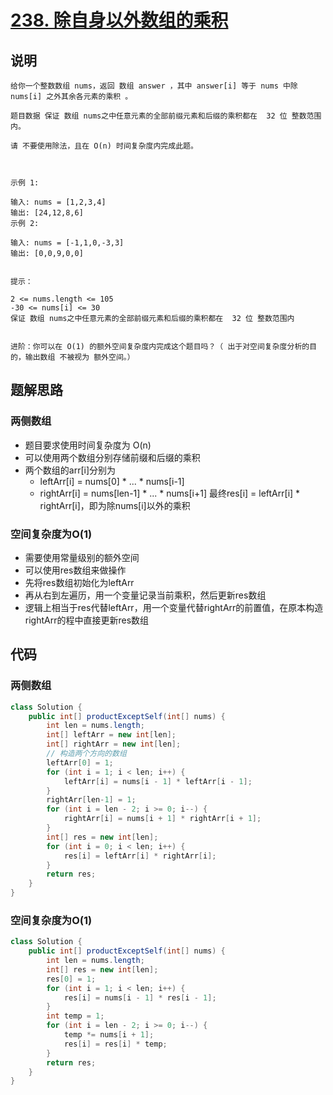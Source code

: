# [238. 除自身以外数组的乘积](https://leetcode.cn/problems/product-of-array-except-self/description/)

## 说明

```
给你一个整数数组 nums，返回 数组 answer ，其中 answer[i] 等于 nums 中除 nums[i] 之外其余各元素的乘积 。

题目数据 保证 数组 nums之中任意元素的全部前缀元素和后缀的乘积都在  32 位 整数范围内。

请 不要使用除法，且在 O(n) 时间复杂度内完成此题。

 

示例 1:

输入: nums = [1,2,3,4]
输出: [24,12,8,6]
示例 2:

输入: nums = [-1,1,0,-3,3]
输出: [0,0,9,0,0]
 

提示：

2 <= nums.length <= 105
-30 <= nums[i] <= 30
保证 数组 nums之中任意元素的全部前缀元素和后缀的乘积都在  32 位 整数范围内
 

进阶：你可以在 O(1) 的额外空间复杂度内完成这个题目吗？（ 出于对空间复杂度分析的目的，输出数组 不被视为 额外空间。）
```

## 题解思路

### 两侧数组

- 题目要求使用时间复杂度为 O(n)
- 可以使用两个数组分别存储前缀和后缀的乘积
- 两个数组的arr[i]分别为
  - leftArr[i] = nums[0] * ... * nums[i-1]
  - rightArr[i] = nums[len-1] * ... * nums[i+1]
 最终res[i] = leftArr[i] * rightArr[i]，即为除nums[i]以外的乘积

### 空间复杂度为O(1)

- 需要使用常量级别的额外空间
- 可以使用res数组来做操作
- 先将res数组初始化为leftArr
- 再从右到左遍历，用一个变量记录当前乘积，然后更新res数组
- 逻辑上相当于res代替leftArr，用一个变量代替rightArr的前置值，在原本构造rightArr的程中直接更新res数组

## 代码

### 两侧数组

```java
class Solution {
    public int[] productExceptSelf(int[] nums) {
        int len = nums.length;
        int[] leftArr = new int[len];
        int[] rightArr = new int[len];
        // 构造两个方向的数组
        leftArr[0] = 1;
        for (int i = 1; i < len; i++) {
            leftArr[i] = nums[i - 1] * leftArr[i - 1];
        }
        rightArr[len-1] = 1;
        for (int i = len - 2; i >= 0; i--) {
            rightArr[i] = nums[i + 1] * rightArr[i + 1];
        }
        int[] res = new int[len];
        for (int i = 0; i < len; i++) {
            res[i] = leftArr[i] * rightArr[i];
        }
        return res;
    }
}
```

### 空间复杂度为O(1)

```java
class Solution {
    public int[] productExceptSelf(int[] nums) {
        int len = nums.length;
        int[] res = new int[len];
        res[0] = 1;
        for (int i = 1; i < len; i++) {
            res[i] = nums[i - 1] * res[i - 1];
        }
        int temp = 1;
        for (int i = len - 2; i >= 0; i--) {
            temp *= nums[i + 1];
            res[i] = res[i] * temp;
        }
        return res;
    }
}
```


